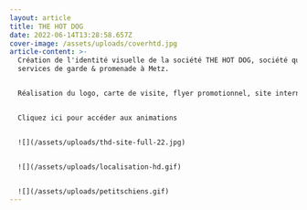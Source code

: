 ```yaml
---
layout: article
title: THE HOT DOG
date: 2022-06-14T13:28:58.657Z
cover-image: /assets/uploads/coverhtd.jpg
article-content: >-
  Création de l'identité visuelle de la société THE HOT DOG, société qui propose
  services de garde & promenade à Metz.


  Réalisation du logo, carte de visite, flyer promotionnel, site internet mais aussi animation des réseaux sociaux ( créations d'infographies, prise de vue et montage vidéo )


  Cliquez ici pour accéder aux animations 


  ![](/assets/uploads/thd-site-full-22.jpg)


  ![](/assets/uploads/localisation-hd.gif)


  ![](/assets/uploads/petitschiens.gif)
---
```

